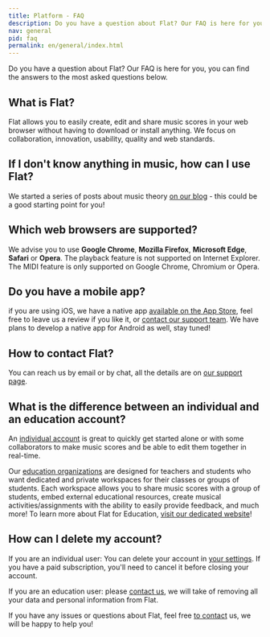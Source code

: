 ```yaml
---
title: Platform - FAQ
description: Do you have a question about Flat? Our FAQ is here for you
nav: general
pid: faq
permalink: en/general/index.html
---
```


Do you have a question about Flat? Our FAQ is here for you, you can find the answers to the most asked questions below.

## What is Flat?

Flat allows you to easily create, edit and share music scores in your web browser without having to download or install anything. We focus on collaboration, innovation, usability, quality and web standards.

## If I don't know anything in music, how can I use Flat?

We started a series of posts about music theory [on our blog](https://blog.flat.io/tag/music-theory/) - this could be a good starting point for you!

## Which web browsers are supported?

We advise you to use **Google Chrome**, **Mozilla Firefox**, **Microsoft Edge**, **Safari** or **Opera**.
The playback feature is not supported on Internet Explorer.
The MIDI feature is only supported on Google Chrome, Chromium or Opera.

## Do you have a mobile app?

if you are using iOS, we have a native app [available on the App Store](https://flat.io/ios), feel free to leave us a review if you like it, or [contact our support team](mailto:ios@flat.io).
We have plans to develop a native app for Android as well, stay tuned!

## How to contact Flat?

You can reach us by email or by chat, all the details are on [our support page](https://flat.io/support).

## What is the difference between an individual and an education account?

An [individual account](https://flat.io) is great to quickly get started alone or with some collaborators to make music scores and be able to edit them together in real-time.

Our [education organizations](https://flat.io/edu) are designed for teachers and students who want dedicated and private workspaces for their classes or groups of students. Each workspace allows you to share music scores with a group of students, embed external educational resources, create musical activities/assignments with the ability to easily provide feedback, and much more! To learn more about Flat for Education, [visit our dedicated website](https://flat.io/edu)!

## How can I delete my account?

If you are an individual user: You can delete your account in [your settings](/account). If you have a paid subscription, you'll need to cancel it before closing your account.

If you are an education user: please [contact us](/support), we will take of removing all your data and personal information from Flat.

If you have any issues or questions about Flat, feel free [to contact](/support) us, we will be happy to help you!


